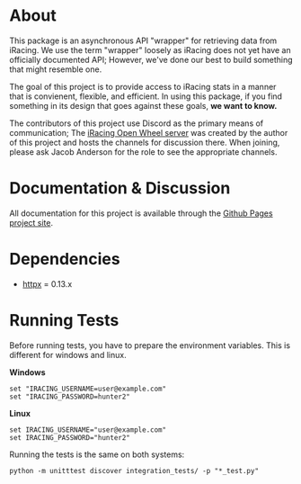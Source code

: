 # About
This package is an asynchronous API "wrapper" for retrieving data from iRacing. We use the term "wrapper" loosely as iRacing does not yet have an officially documented API; However, we've done our best to build something that might resemble one.

The goal of this project is to provide access to iRacing stats in a manner that is convienent, flexible, and efficient. In using this package, if you find something in its design that goes against these goals, **we want to know.**

The contributors of this project use Discord as the primary means of communication; The [iRacing Open Wheel server](https://discord.gg/UwnhM7w) was created by the author of this project and hosts the channels for discussion there. When joining, please ask Jacob Anderson for the role to see the appropriate channels. 

# Documentation & Discussion

All documentation for this project is available through the [Github Pages project site](https://esterni.github.io/pyracing/).

# Dependencies

* [httpx](https://www.python-httpx.org/) = 0.13.x

# Running Tests

Before running tests, you have to prepare the environment variables.
This is different for windows and linux.

**Windows**
```
set "IRACING_USERNAME=user@example.com"
set "IRACING_PASSWORD=hunter2"
```

**Linux**
```
set IRACING_USERNAME="user@example.com"
set IRACING_PASSWORD="hunter2"
```

Running the tests is the same on both systems:

```
python -m unitttest discover integration_tests/ -p "*_test.py"
```
